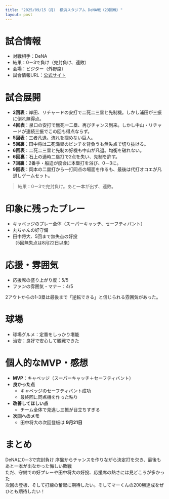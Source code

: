 ```yaml
---
title: "2025/09/15（月） 横浜スタジアム DeNA戦（23回戦）"
layout: post
---
```


# 試合情報
- 対戦相手：DeNA
- 結果：0－3で負け（完封負け、連敗）
- 会場：ビジター（外野席）
- 試合情報URL：[公式サイト](https://www.giants.jp/game/20250915_9001_1/)

# 試合展開
- **2回表**：岸田、リチャードの安打で二死二三塁と先制機。しかし浦田が三振に倒れ無得点。  
- **4回表**：泉口の安打で無死一二塁、再びチャンス到来。しかし中山・リチャードが連続三振でこの回も得点ならず。  
- **5回表**：三者凡退。流れを掴めない巨人。  
- **5回裏**：田中将は二死満塁のピンチを背負うも無失点で切り抜ける。  
- **6回表**：二死二三塁と先制の好機も中山が凡退。均衡を破れない。  
- **6回裏**：石上の適時二塁打で2点を失い、先制を許す。  
- **7回裏**：2番手・船迫が度会に本塁打を浴び、0－3に。  
- **9回表**：岡本の二塁打から一打同点の場面を作るも、最後は代打オコエが凡退しゲームセット。  

> 結果：0－3で完封負け。あと一本が出ず、連敗。

# 印象に残ったプレー
- キャベッジのプレー全体（スーパーキャッチ、セーフティバント）  
- 丸ちゃんの好守備  
- 田中将大、5回まで無失点の好投  
（5回無失点は8月22日以来）

# 応援・雰囲気
- 応援席の盛り上がり度：5/5  
- ファンの雰囲気・マナー：4/5

2アウトからの1-3塁は最後まで「逆転できる」と信じられる雰囲気があった。  

# 球場
- 球場グルメ：定番をしっかり堪能  
- 治安：良好で安心して観戦できた  

# 個人的なMVP・感想
- **MVP**：キャベッジ（スーパーキャッチ＋セーフティバント）  
- **良かった点**  
  - キャベッジのセーフティバント成功  
  - 最終回に同点機を作った粘り  
- **改善してほしい点**  
  - チーム全体で見逃し三振が目立ちすぎる  
- **次回へのメモ**  
  - 田中将大の次回登板は **9月21日**  

# まとめ
DeNAに0－3で完封負け
序盤からチャンスを作りながら決定打を欠き、最後もあと一本が出なかった悔しい敗戦  
ただ、守備での好プレーや田中将大の好投、応援席の熱さには見どころが多かった  
次回の登板、そして打線の奮起に期待したい。そしてマーくんの200勝達成をぜひとも期待したい！
